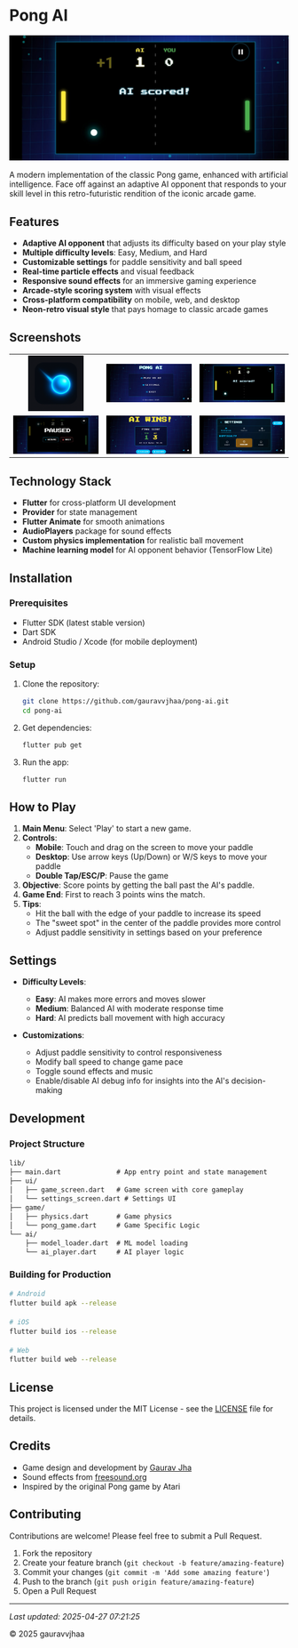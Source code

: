 # Pong AI

![Pong AI Game](assets/screenshots/scored.jpeg)

A modern implementation of the classic Pong game, enhanced with artificial intelligence. Face off against an adaptive AI opponent that responds to your skill level in this retro-futuristic rendition of the iconic arcade game.

## Features

- **Adaptive AI opponent** that adjusts its difficulty based on your play style
- **Multiple difficulty levels**: Easy, Medium, and Hard
- **Customizable settings** for paddle sensitivity and ball speed
- **Real-time particle effects** and visual feedback
- **Responsive sound effects** for an immersive gaming experience
- **Arcade-style scoring system** with visual effects
- **Cross-platform compatibility** on mobile, web, and desktop
- **Neon-retro visual style** that pays homage to classic arcade games

## Screenshots

<table>
  <tr>
    <td align="center" valign="middle">
      <img src="assets/screenshots/icon.png" alt="App Icon" width="100"/>
    </td>
    <td><img src="assets/screenshots/menu.jpeg" alt="Main Menu" width="250"/></td>
    <td><img src="assets/screenshots/scored.jpeg" alt="Scored" width="250"/></td>
  </tr>
  <tr>
    <td><img src="assets/screenshots/paused.jpeg" alt="Pause Screen" width="250"/></td>
    <td><img src="assets/screenshots/result.jpeg" alt="Game Over" width="250"/></td>
    <td><img src="assets/screenshots/settings.jpeg" alt="Gameplay" width="250"/></td>
  </tr>
</table>



## Technology Stack

- **Flutter** for cross-platform UI development
- **Provider** for state management
- **Flutter Animate** for smooth animations
- **AudioPlayers** package for sound effects
- **Custom physics implementation** for realistic ball movement
- **Machine learning model** for AI opponent behavior (TensorFlow Lite)

## Installation

### Prerequisites

- Flutter SDK (latest stable version)
- Dart SDK
- Android Studio / Xcode (for mobile deployment)

### Setup

1. Clone the repository:
   ```bash
   git clone https://github.com/gauravvjhaa/pong-ai.git
   cd pong-ai
   ```

2. Get dependencies:
   ```bash
   flutter pub get
   ```

3. Run the app:
   ```bash
   flutter run
   ```

## How to Play

1. **Main Menu**: Select 'Play' to start a new game.
2. **Controls**:
    - **Mobile**: Touch and drag on the screen to move your paddle
    - **Desktop**: Use arrow keys (Up/Down) or W/S keys to move your paddle
    - **Double Tap/ESC/P**: Pause the game
3. **Objective**: Score points by getting the ball past the AI's paddle.
4. **Game End**: First to reach 3 points wins the match.
5. **Tips**:
    - Hit the ball with the edge of your paddle to increase its speed
    - The "sweet spot" in the center of the paddle provides more control
    - Adjust paddle sensitivity in settings based on your preference

## Settings

- **Difficulty Levels**:
    - **Easy**: AI makes more errors and moves slower
    - **Medium**: Balanced AI with moderate response time
    - **Hard**: AI predicts ball movement with high accuracy

- **Customizations**:
    - Adjust paddle sensitivity to control responsiveness
    - Modify ball speed to change game pace
    - Toggle sound effects and music
    - Enable/disable AI debug info for insights into the AI's decision-making

## Development

### Project Structure

```
lib/
├── main.dart              # App entry point and state management
├── ui/                    
│   ├── game_screen.dart   # Game screen with core gameplay
│   └── settings_screen.dart # Settings UI
├── game/                  
│   ├── physics.dart       # Game physics
│   └── pong_game.dart     # Game Specific Logic
└── ai/                    
    ├── model_loader.dart  # ML model loading
    └── ai_player.dart     # AI player logic
```

### Building for Production

```bash
# Android
flutter build apk --release

# iOS
flutter build ios --release

# Web
flutter build web --release
```

## License

This project is licensed under the MIT License - see the [LICENSE](LICENSE) file for details.

## Credits

- Game design and development by [Gaurav Jha](https://github.com/gauravvjhaa)
- Sound effects from [freesound.org](https://freesound.org)
- Inspired by the original Pong game by Atari

## Contributing

Contributions are welcome! Please feel free to submit a Pull Request.

1. Fork the repository
2. Create your feature branch (`git checkout -b feature/amazing-feature`)
3. Commit your changes (`git commit -m 'Add some amazing feature'`)
4. Push to the branch (`git push origin feature/amazing-feature`)
5. Open a Pull Request

---

*Last updated: 2025-04-27 07:21:25*

© 2025 gauravvjhaa